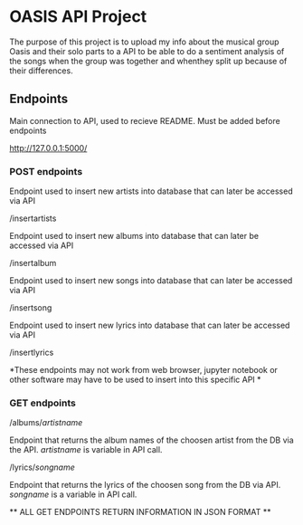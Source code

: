 # OASIS API Project

The purpose of this project is to upload my info about the musical group Oasis and their solo parts to a API to be able to do a sentiment analysis of the songs when the group was together and whenthey split up because of their differences.

## Endpoints
Main connection to API, used to recieve README. Must be added before endpoints 

http://127.0.0.1:5000/

### POST endpoints
Endpoint used to insert new artists into database that can later be accessed via API

/insertartists

Endpoint used to insert new albums into database that can later be accessed via API

/insertalbum

Endpoint used to insert new songs into database that can later be accessed via API

/insertsong

Endpoint used to insert new lyrics into database that can later be accessed via API

/insertlyrics

*These endpoints may not work from web browser, jupyter notebook or other software may have to be used to insert into this specific API *

### GET endpoints

/albums/_artistname_

Endpoint that returns the album names of the choosen artist from the DB via the API. _artistname_ is variable in API call.

/lyrics/_songname_

Endpoint that returns the lyrics of the choosen song from the DB via API. _songname_ is a variable in API call.

** ALL GET ENDPOINTS RETURN INFORMATION IN JSON FORMAT **







